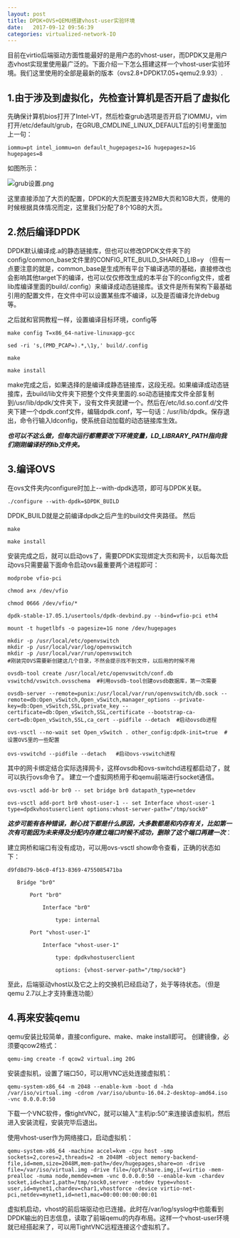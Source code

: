 ```yaml
---
layout: post
title: DPDK+OVS+QEMU搭建vhost-user实验环境
date:   2017-09-12 09:56:39
categories: virtualized-network-IO
---
```


目前在virtio后端驱动方面性能最好的是用户态的vhost-user，而DPDK又是用户态vhost实现里使用最广泛的。下面介绍一下怎么搭建这样一个vhost-user实验环境。我们这里使用的全部是最新的版本（ovs2.8+DPDK17.05+qemu2.9.93）.

## 1.由于涉及到虚拟化，先检查计算机是否开启了虚拟化
先确保计算机bios打开了Intel-VT，然后检查grub选项是否开启了IOMMU，vim打开/etc/default/grub，在GRUB_CMDLINE_LINUX_DEFAULT后的引号里面加上一句：

 
```
iommu=pt intel_iommu=on default_hugepagesz=1G hugepagesz=1G hugepages=8
```
如图所示：

![grub设置.png](http://upload-images.jianshu.io/upload_images/5971286-7c2f5638ac3e0d1d.png?imageMogr2/auto-orient/strip%7CimageView2/2/w/1240)

这里直接添加了大页的配置，DPDK的大页配置支持2MB大页和1GB大页，使用的时候根据具体情况而定，这里我们分配了8个1GB的大页。

## 2.然后编译DPDK

DPDK默认编译成.a的静态链接库，但也可以修改DPDK文件夹下的config/common_base文件里的CONFIG_RTE_BUILD_SHARED_LIB=y （但有一点要注意的就是，common_base是生成所有平台下编译选项的基础，直接修改也会影响其他target下的编译，也可以仅仅修改生成的本平台下的config文件，或者lib库编译里面的build/.config）来编译成动态链接库。该文件是所有架构下最基础引用的配置文件，在文件中可以设置某些库不编译，以及是否编译允许debug等。

之后就和官网教程一样，设置编译目标环境，config等

 
```
make config T=x86_64-native-linuxapp-gcc

sed -ri 's,(PMD_PCAP=).*,\1y,' build/.config

make

make install
```
make完成之后，如果选择的是编译成静态链接库，这段无视。如果编译成动态链接库，去build/lib文件夹下把整个文件夹里面的.so动态链接库文件全部复制到/usr/lib/dpdk/文件夹下，没有文件夹就建一个。然后在/etc/ld.so.conf.d/文件夹下建一个dpdk.conf文件，编辑dpdk.conf，写一句话：/usr/lib/dpdk。保存退出，命令行输入ldconfig，使系统自动加载的动态链接库生效。

***也可以不这么做，但每次运行都需要改下环境变量，LD_LIBRARY_PATH指向我们刚刚编译好的lib文件夹。***

## 3.编译OVS
在ovs文件夹内configure时加上--with-dpdk选项，即可与DPDK关联。

 
```
./configure --with-dpdk=$DPDK_BUILD
```
DPDK_BUILD就是之前编译dpdk之后产生的build文件夹路径。
然后

 
```
make

make install
```
安装完成之后，就可以启动ovs了，需要DPDK实现绑定大页和网卡，以后每次启动ovs只需要最下面命令启动ovs最重要两个进程即可：

 
```
modprobe vfio-pci

chmod a+x /dev/vfio

chmod 0666 /dev/vfio/*

dpdk-stable-17.05.1/usertools/dpdk-devbind.py --bind=vfio-pci eth4

mount -t hugetlbfs -o pagesize=1G none /dev/hugepages

mkdir -p /usr/local/etc/openvswitch
mkdir -p /usr/local/var/log/openvswitch
mkdir -p /usr/local/var/run/openvswitch
#刚装完OVS需要新创建这几个目录，不然会提示找不到文件，以后用的时候不用

ovsdb-tool create /usr/local/etc/openvswitch/conf.db vswitchd/vswitch.ovsschema  #利用ovsdb-tool创建ovsdb数据库，第一次需要

ovsdb-server --remote=punix:/usr/local/var/run/openvswitch/db.sock --remote=db:Open_vSwitch,Open_vSwitch,manager_options --private-key=db:Open_vSwitch,SSL,private_key --certificate=db:Open_vSwitch,SSL,certificate --bootstrap-ca-cert=db:Open_vSwitch,SSL,ca_cert --pidfile --detach  #启动ovsdb进程

ovs-vsctl --no-wait set Open_vSwitch . other_config:dpdk-init=true  #设置OVS里的一些配置

ovs-vswitchd --pidfile --detach   #启动ovs-vswitch进程
```
其中的网卡绑定结合实际选择网卡，这样ovsdb和ovs-switchd进程都启动了，就可以执行ovs命令了。
建立一个虚拟网桥用于和qemu前端进行socket通信。

 
```
ovs-vsctl add-br br0 -- set bridge br0 datapath_type=netdev

ovs-vsctl add-port br0 vhost-user-1 -- set Interface vhost-user-1 type=dpdkvhostuserclient options:vhost-server-path="/tmp/sock0"
```
***这步可能有各种错误，耐心找下都是什么原因，大多数都是和内存有关，比如第一次有可能因为未来得及分配内存建立端口时候不成功，删除了这个端口再建一次***：


建立网桥和端口有没有成功，可以用ovs-vsctl show命令查看，正确的状态如下：

 
```
d9fd8d79-b6c0-4f13-8369-4755085471ba

   Bridge "br0"

       Port "br0"

           Interface "br0"

               type: internal

       Port "vhost-user-1"

           Interface "vhost-user-1"

               type: dpdkvhostuserclient

               options: {vhost-server-path="/tmp/sock0"}
```

至此，后端驱动vhost以及它之上的交换机已经启动了，处于等待状态。（但是qemu 2.7以上才支持重连功能）

## 4.再来安装qemu
qemu安装比较简单，直接configure、make、make install即可。
创建镜像，必须要qcow2格式：

 
```
qemu-img create -f qcow2 virtual.img 20G
```
安装虚拟机，设置了端口50，可以用VNC远处连接虚拟机：

 
```
qemu-system-x86_64 -m 2048 --enable-kvm -boot d -hda /var/iso/virtual.img -cdrom /var/iso/ubuntu-16.04.2-desktop-amd64.iso -vnc 0.0.0.0:50
```
下载一个VNC软件，像tightVNC，就可以输入"主机ip:50"来连接该虚拟机，然后进入安装流程，安装完毕后退出。

使用vhost-user作为网络接口，启动虚拟机：

 
```
qemu-system-x86_64 -machine accel=kvm -cpu host -smp sockets=2,cores=2,threads=2 -m 2048M -object memory-backend-file,id=mem,size=2048M,mem-path=/dev/hugepages,share=on -drive file=/var/iso/virtual.img -drive file=/opt/share.img,if=virtio -mem-prealloc -numa node,memdev=mem -vnc 0.0.0.0:50 --enable-kvm -chardev socket,id=char1,path=/tmp/sock0,server -netdev type=vhost-user,id=mynet1,chardev=char1,vhostforce -device virtio-net-pci,netdev=mynet1,id=net1,mac=00:00:00:00:00:01
```
虚拟机启动，vhost的前后端驱动也已连接。此时在/var/log/syslog中也能看到DPDK输出的日志信息，读取了前端qemu的内存布局。这样一个vhost-user环境就已经搭起来了，可以用TightVNC远程连接这个虚拟机了。